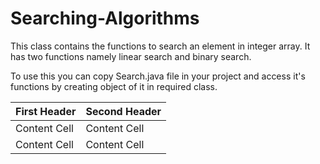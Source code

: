# Searching-Algorithms
This class contains the functions to search an element in integer array. 
It has two functions namely linear search and binary search.

To use this you can copy Search.java file in your project and access it's functions by creating object of it in required class.

| First Header  | Second Header |
| ------------- | ------------- |
| Content Cell  | Content Cell  |
| Content Cell  | Content Cell  |
